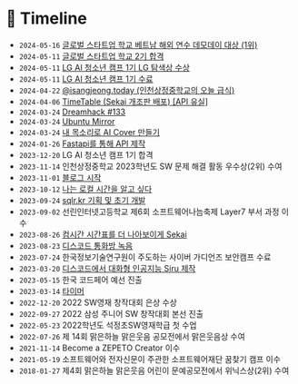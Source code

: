 # 🌈 Timeline

- `2024-05-16` [글로벌 스타트업 학교 베트남 해외 연수 데모데이 대상 (1위)](http://ncf.or.kr)
- `2024-05-11` [글로벌 스타트업 학교 2기 합격](http://ncf.or.kr)
- `2024-05-11` [LG AI 청소년 캠프 1기 LG 탐색상 수상](https://lgaiyouthcamp.or.kr/)
- `2024-05-11` [LG AI 청소년 캠프 1기 수료](https://lgaiyouthcamp.or.kr/)
- `2024-04-22` [@isangjeong.today (인천상정중학교의 오늘 급식)](https://www.instagram.com/isangjeong.today/)
- `2024-04-06` [TimeTable (Sekai 개조판 배포) [API 유실]](https://timeline.imnyang.xyz)
- `2024-03-24` [Dreamhack #133](https://dreamhack.io/users/40116/wargame)
- `2024-03-24` [Ubuntu Mirror](https://launchpad.net/ubuntu/+mirror/mirror.imnyang.xyz-release)
- `2024-03-24` [내 목소리로 AI Cover 만들기](https://colab.research.google.com/drive/1a4G4hD9huBeGRZhEL2HNDMpqSuf4y61k?usp=sharing)
- `2024-01-26` [Fastapi를 통해 API 제작](https://github.com/imnyang/api)
- `2023-12-20` LG AI 청소년 캠프 1기 합격
- `2023-11-14` 인천상정중학교 2023학년도 SW 문제 해결 활동 우수상(2위) 수여
- `2023-11-01` [블로그 시작](https://blog.imnyang.xyz)
- `2023-10-12` [나는 로컬 시간을 알고 싶다](https://time.imnyang.xyz/)
- `2023-09-24` [sqlr.kr 기획 및 초기 개발](https://github.com/sqlare/sqlr.kr/tree/main)
- `2023-09-02` 선린인터넷고등학교 제6회 소프트웨어나늠축제 Layer7 부서 과정 이수
- `2023-08-26` [컴시간 시간표를 더 나아보이게 Sekai](https://github.com/imnyang/Sekai)
- `2023-08-23` [디스코드 통화방 녹음](https://github.com/imnyang/discord-voice-rec)
- `2023-07-24` 한국정보기술연구원이 주도하는 사이버 가디언즈 보안캠프 수료
- `2023-03-20` [디스코드에서 대화형 인공지능 Siru 제작](https://github.com/imnyang/siru)
- `2023-05-15` 한국 코드페어 예선 진출
- `2023-03-14` [타이머](https://github.com/imnyang/imnyang-timer)
- `2022-12-20` 2022 SW영재 창작대회 은상 수상
- `2022-09-27` 2022 삼성 주니어 SW 창작대회 본선 진출
- `2022-05-23` 2022학년도 석정초SW영재학급 첫 수업
- `2022-07-26` 제 14회 맑은하늘 맑은웃음 공모전에서 맑은웃음상 수여
- `2021-11-14` Become a ZEPETO Creator 이수
- `2021-05-19` 소프트웨어와 전자신문이 주관한 소프트웨어재단 꿈찾기 캠프 이수
- `2018-01-27` 제4회 맑은하늘 맑은웃음 어린이 문예공모전에서 위닉스상(2위) 수여